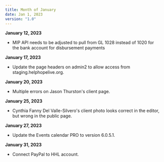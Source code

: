 ```yaml
---
title: Month of January
date: Jan 1, 2023
version: "1.0"
---
```


**January 12, 2023**
- MIP API needs to be adjusted to pull from GL 1028 instead of 1020 for the bank account for disbursement payments

**January 17, 2023**
- Update the page headers on admin2 to allow access from staging.helphopelive.org. 

**January 20, 2023**
- Multiple errors on Jason Thurston's client page.

**January 25, 2023**
- Cynthia Fanny Del Valle-Silvero's client photo looks correct in the editor, but wrong in the public page.

**January 27, 2023**
- Update the Events calendar PRO to version 6.0.5.1.

**January 31, 2023**
- Connect PayPal to HHL account.